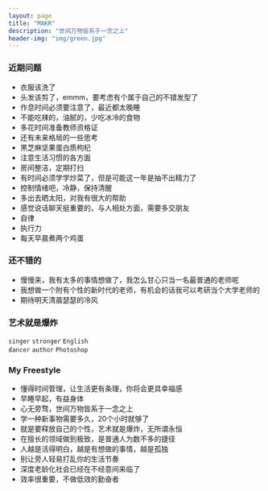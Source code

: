 ```yaml
---
layout: page
title: "MAKR"
description: "世间万物皆系于一念之上"
header-img: "img/green.jpg"
---
```


### 近期问题
- 衣服该洗了
- 头发该剪了，emmm，要考虑有个属于自己的不错发型了
- 作息时间必须要注意了，最近都太晚睡
- 不能吃辣的，油腻的，少吃冰冷的食物
- 多花时间准备教师资格证
- 还有未来格局的一些思考
- 黑芝麻坚果蛋白质枸杞
- 注意生活习惯的各方面
- 房间整洁，定期打扫
- 有时间必须学学炒菜了，但是可能这一年是抽不出精力了
- 控制情绪吧，冷静，保持清醒
- 多出去晒太阳，对我有很大的帮助
- 感觉说话聊天挺重要的，与人相处方面，需要多交朋友
- 自律
- 执行力
- 每天早晨煮两个鸡蛋

### 还不错的
- 慢慢来，我有太多的事情想做了，我怎么甘心只当一名最普通的老师呢
- 我想做一个附有个性的新时代的老师，有机会的话我可以考研当个大学老师的
- 期待明天清晨瑟瑟的冷风

### 艺术就是爆炸
`singer`     `stronger`    `English`  
`dancer`     `author`      `Photoshop`

### My Freestyle
- 懂得时间管理，让生活更有条理，你将会更具幸福感
- 早睡早起，有益身体
- 心无旁骛，世间万物皆系于一念之上
- 学一种新事物需要多久，20个小时就够了
- 就是要释放自己的个性，艺术就是爆炸，无所谓永恒
- 在擅长的领域做到极致，是普通人为数不多的捷径
- 人越是活得明白，越是有想做的事情，越是孤独
- 别让旁人轻易打乱你的生活节奏
- 深度老龄化社会已经在不经意间来临了
- 效率很重要，不做低效的勤奋者
